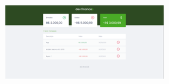 <h1 align="center">
  <img alt="Home page DevFinances" src="./assets/Screenshot_DevFinance.png"/>
</h1>
  
